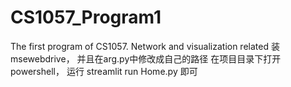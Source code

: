 # CS1057_Program1
The first program of CS1057. Network and visualization related
装msewebdrive， 并且在arg.py中修改成自己的路径
在项目目录下打开powershell， 运行 streamlit run Home.py 即可

